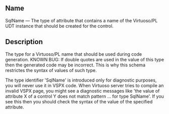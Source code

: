 <div>

<div>

</div>

<div>

## Name

SqlName — The type of attribute that contains a name of the Virtuoso/PL
UDT instance that should be created for the control.

</div>

<div>

## Description

The type for a Virtuoso/PL name that should be used during code
generation. KNOWN BUG: If double quotes are used in the value of this
type then the generated code may be incorrect. This is why this schema
restrictes the syntax of values of such type.

The type identifier 'SqlName' is introduced only for diagnostic
purposes, you will never use it in VSPX code. When Virtuoso server tries
to compile an invalid VSPX page, you might see a diagnostic messages
like 'the value of attribute X of a control Y does not match pattern ...
for type SqlName'. If you see this then you should check the syntax of
the value of the specified attribute.

</div>

</div>
